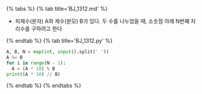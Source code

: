 {% tabs %}
{% tab title='BJ_1312.md' %}

* 피제수(분자) A와 제수(분모) B가 있다. 두 수를 나누었을 때, 소숫점 아래 N번째 자리수를 구하려고 한다

{% endtab %}
{% tab title='BJ_1312.py' %}

```py
A, B, N = map(int, input().split(' '))
A %= B
for i in range(N - 1):
  A = (A * 10) % B
print((A * 10) // B)
```

{% endtab %}
{% endtabs %}
